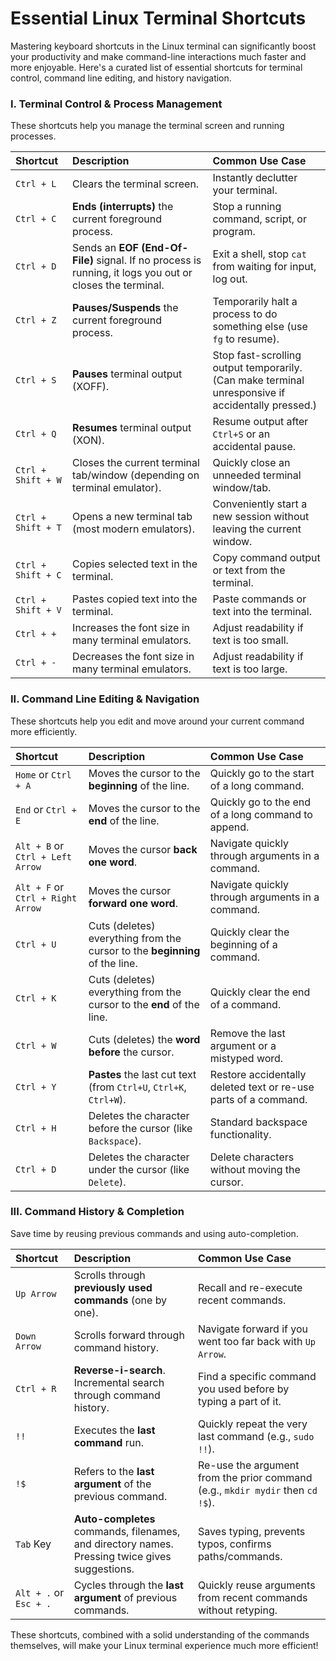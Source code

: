 # Essential Linux Terminal Shortcuts

Mastering keyboard shortcuts in the Linux terminal can significantly boost your productivity and make command-line interactions much faster and more enjoyable. Here's a curated list of essential shortcuts for terminal control, command line editing, and history navigation.

### I. Terminal Control & Process Management

These shortcuts help you manage the terminal screen and running processes.

| Shortcut      | Description                                                 | Common Use Case                                            |
| :------------ | :---------------------------------------------------------- | :--------------------------------------------------------- |
| `Ctrl + L`    | Clears the terminal screen.                                 | Instantly declutter your terminal.                         |
| `Ctrl + C`    | **Ends (interrupts)** the current foreground process.       | Stop a running command, script, or program.                |
| `Ctrl + D`    | Sends an **EOF (End-Of-File)** signal. If no process is running, it logs you out or closes the terminal. | Exit a shell, stop `cat` from waiting for input, log out.  |
| `Ctrl + Z`    | **Pauses/Suspends** the current foreground process.         | Temporarily halt a process to do something else (use `fg` to resume). |
| `Ctrl + S`    | **Pauses** terminal output (XOFF).                           | Stop fast-scrolling output temporarily. (Can make terminal unresponsive if accidentally pressed.) |
| `Ctrl + Q`    | **Resumes** terminal output (XON).                           | Resume output after `Ctrl+S` or an accidental pause.       |
| `Ctrl + Shift + W` | Closes the current terminal tab/window (depending on terminal emulator). | Quickly close an unneeded terminal window/tab.             |
| `Ctrl + Shift + T` | Opens a new terminal tab (most modern emulators).        | Conveniently start a new session without leaving the current window. |
| `Ctrl + Shift + C` | Copies selected text in the terminal.                      | Copy command output or text from the terminal.             |
| `Ctrl + Shift + V` | Pastes copied text into the terminal.                      | Paste commands or text into the terminal.                  |
| `Ctrl + +`    | Increases the font size in many terminal emulators.        | Adjust readability if text is too small.                   |
| `Ctrl + -`    | Decreases the font size in many terminal emulators.        | Adjust readability if text is too large.                   |

### II. Command Line Editing & Navigation

These shortcuts help you edit and move around your current command more efficiently.

| Shortcut      | Description                                                 | Common Use Case                                            |
| :------------ | :---------------------------------------------------------- | :--------------------------------------------------------- |
| `Home` or `Ctrl + A` | Moves the cursor to the **beginning** of the line.          | Quickly go to the start of a long command.                 |
| `End` or `Ctrl + E` | Moves the cursor to the **end** of the line.                | Quickly go to the end of a long command to append.         |
| `Alt + B` or `Ctrl + Left Arrow` | Moves the cursor **back one word**.                         | Navigate quickly through arguments in a command.           |
| `Alt + F` or `Ctrl + Right Arrow` | Moves the cursor **forward one word**.                        | Navigate quickly through arguments in a command.           |
| `Ctrl + U`    | Cuts (deletes) everything from the cursor to the **beginning** of the line. | Quickly clear the beginning of a command.                  |
| `Ctrl + K`    | Cuts (deletes) everything from the cursor to the **end** of the line. | Quickly clear the end of a command.                        |
| `Ctrl + W`    | Cuts (deletes) the **word before** the cursor.              | Remove the last argument or a mistyped word.               |
| `Ctrl + Y`    | **Pastes** the last cut text (from `Ctrl+U`, `Ctrl+K`, `Ctrl+W`). | Restore accidentally deleted text or re-use parts of a command. |
| `Ctrl + H`    | Deletes the character before the cursor (like `Backspace`).| Standard backspace functionality.                          |
| `Ctrl + D`    | Deletes the character under the cursor (like `Delete`).    | Delete characters without moving the cursor.               |

### III. Command History & Completion

Save time by reusing previous commands and using auto-completion.

| Shortcut      | Description                                                 | Common Use Case                                            |
| :------------ | :---------------------------------------------------------- | :--------------------------------------------------------- |
| `Up Arrow`    | Scrolls through **previously used commands** (one by one). | Recall and re-execute recent commands.                     |
| `Down Arrow`  | Scrolls forward through command history.                    | Navigate forward if you went too far back with `Up Arrow`. |
| `Ctrl + R`    | **Reverse-i-search**. Incremental search through command history. | Find a specific command you used before by typing a part of it. |
| `!!`          | Executes the **last command** run.                          | Quickly repeat the very last command (e.g., `sudo !!`).   |
| `!$`          | Refers to the **last argument** of the previous command.    | Re-use the argument from the prior command (e.g., `mkdir mydir` then `cd !$`). |
| `Tab` Key     | **Auto-completes** commands, filenames, and directory names. Pressing twice gives suggestions. | Saves typing, prevents typos, confirms paths/commands.     |
| `Alt + .` or `Esc + .` | Cycles through the **last argument** of previous commands. | Quickly reuse arguments from recent commands without retyping. |

These shortcuts, combined with a solid understanding of the commands themselves, will make your Linux terminal experience much more efficient!